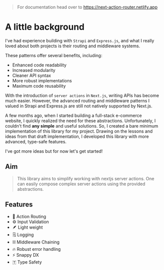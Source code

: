 > For documentation head over to https://next-action-router.netlify.app

# A little background

I've had experience building with `Strapi` and `Express.js`,
and what I really loved about both projects is their routing
and middleware systems.

These patterns offer several benefits, including:

- Enhanced code readability
- Increased modularity
- Cleaner API syntax
- More robust implementations
- Maximum code reusability

With the introduction of `server actions` in `Next.js`,
writing APIs has become much easier.
However, the advanced routing and middleware patterns
I valued in Strapi and Express.js are still not natively supported by Next.js.

A few months ago, when I started building a full-stack e-commerce website,
I quickly realized the need for these abstractions.
Unfortunately, I couldn't find **any simple** and useful solutions.
So, I created a bare minimum implementation of this library for my project.
Drawing on the lessons and ideas from that draft implementation,
I developed this library with more advanced, type-safe features.

I've got more ideas but for now let's get started!

## Aim

> This library aims to simplify working with nextjs server actions. One can easily
> compose complex server actions using the provided abstractions.

## Features

- 🔀 Action Routing
- ⚙️ Input Validation
- 🪶 Light weight
- 🗒️ Logging
- ⛓️ Middleware Chaining
- 🔥 Robust error handling
- ⚡ Snappy DX
- 🇹 Type Safety
